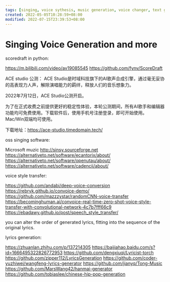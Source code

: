 ```yaml
---
tags: [singing, voice sythesis, music generation, voice changer, text generation, l]
created: 2022-05-05T10:28:59+08:00
modified: 2022-07-15T23:39:53+08:00
---
```


# Singing Voice Generation and more

scoredraft in python:

https://m.bilibili.com/video/av19085545
https://github.com/fynv/ScoreDraft

ACE studio 公测：
ACE Studio是时域科技旗下的AI歌声合成引擎，通过毫无妥协的高表现力人声，解除演唱能力的羁绊，释放人们的音乐想象力。

2022年7月12日，ACE Studio公测开启。

为了在正式收费之前提供更好的稳定性体验，本轮公测期间，所有AI歌手和编辑器功能均可免费使用。下载软件后，使用手机号注册登录，即可开始使用。Mac/Win双端均可使用。

下载地址：https://ace-studio.timedomain.tech/

oss singing software:

Microsoft muzic
http://sinsy.sourceforge.net
https://alternativeto.net/software/ecantorix/about/
https://alternativeto.net/software/openutau/about/
https://alternativeto.net/software/cadencii/about/

voice style transfer:

https://github.com/andabi/deep-voice-conversion
https://rebryk.github.io/convoice-demo/
https://github.com/mazzzystar/randomCNN-voice-transfer
https://becominghuman.ai/convoice-real-time-zero-shot-voice-style-transfer-with-convolutional-network-4c7b7fff66c9
https://ebadawy.github.io/post/speech_style_transfer/

 you can alter the order of generated lyrics, fitting into the sequence of the original lyrics.

lyrics generation:

https://zhuanlan.zhihu.com/p/137214305
https://baijiahao.baidu.com/s?id=1666495322826772953
https://github.com/dengxiuqi/Lyricist-torch
https://github.com/zipper112/LyricsGeneration
https://github.com/coder-yuzhiwei/wangfeng-lyrics-generator
https://github.com/jianyq/Tong-Music
https://github.com/MarsWang42/hanmai-generator
https://github.com/tobiaslee/chinese-hip-pop-generation

